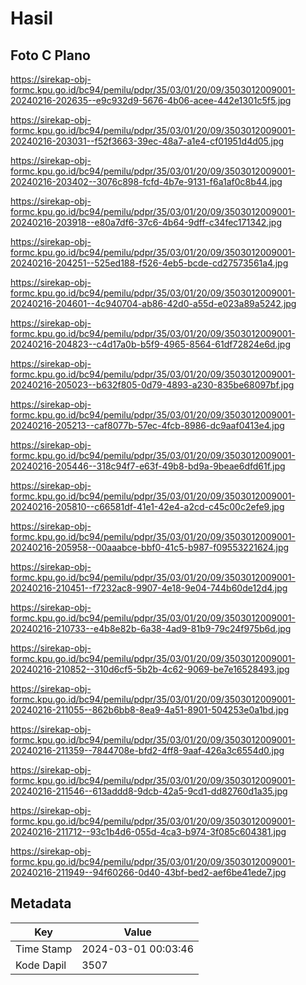 # Hasil

## Foto C Plano

https://sirekap-obj-formc.kpu.go.id/bc94/pemilu/pdpr/35/03/01/20/09/3503012009001-20240216-202635--e9c932d9-5676-4b06-acee-442e1301c5f5.jpg

https://sirekap-obj-formc.kpu.go.id/bc94/pemilu/pdpr/35/03/01/20/09/3503012009001-20240216-203031--f52f3663-39ec-48a7-a1e4-cf01951d4d05.jpg

https://sirekap-obj-formc.kpu.go.id/bc94/pemilu/pdpr/35/03/01/20/09/3503012009001-20240216-203402--3076c898-fcfd-4b7e-9131-f6a1af0c8b44.jpg

https://sirekap-obj-formc.kpu.go.id/bc94/pemilu/pdpr/35/03/01/20/09/3503012009001-20240216-203918--e80a7df6-37c6-4b64-9dff-c34fec171342.jpg

https://sirekap-obj-formc.kpu.go.id/bc94/pemilu/pdpr/35/03/01/20/09/3503012009001-20240216-204251--525ed188-f526-4eb5-bcde-cd27573561a4.jpg

https://sirekap-obj-formc.kpu.go.id/bc94/pemilu/pdpr/35/03/01/20/09/3503012009001-20240216-204601--4c940704-ab86-42d0-a55d-e023a89a5242.jpg

https://sirekap-obj-formc.kpu.go.id/bc94/pemilu/pdpr/35/03/01/20/09/3503012009001-20240216-204823--c4d17a0b-b5f9-4965-8564-61df72824e6d.jpg

https://sirekap-obj-formc.kpu.go.id/bc94/pemilu/pdpr/35/03/01/20/09/3503012009001-20240216-205023--b632f805-0d79-4893-a230-835be68097bf.jpg

https://sirekap-obj-formc.kpu.go.id/bc94/pemilu/pdpr/35/03/01/20/09/3503012009001-20240216-205213--caf8077b-57ec-4fcb-8986-dc9aaf0413e4.jpg

https://sirekap-obj-formc.kpu.go.id/bc94/pemilu/pdpr/35/03/01/20/09/3503012009001-20240216-205446--318c94f7-e63f-49b8-bd9a-9beae6dfd61f.jpg

https://sirekap-obj-formc.kpu.go.id/bc94/pemilu/pdpr/35/03/01/20/09/3503012009001-20240216-205810--c66581df-41e1-42e4-a2cd-c45c00c2efe9.jpg

https://sirekap-obj-formc.kpu.go.id/bc94/pemilu/pdpr/35/03/01/20/09/3503012009001-20240216-205958--00aaabce-bbf0-41c5-b987-f09553221624.jpg

https://sirekap-obj-formc.kpu.go.id/bc94/pemilu/pdpr/35/03/01/20/09/3503012009001-20240216-210451--f7232ac8-9907-4e18-9e04-744b60de12d4.jpg

https://sirekap-obj-formc.kpu.go.id/bc94/pemilu/pdpr/35/03/01/20/09/3503012009001-20240216-210733--e4b8e82b-6a38-4ad9-81b9-79c24f975b6d.jpg

https://sirekap-obj-formc.kpu.go.id/bc94/pemilu/pdpr/35/03/01/20/09/3503012009001-20240216-210852--310d6cf5-5b2b-4c62-9069-be7e16528493.jpg

https://sirekap-obj-formc.kpu.go.id/bc94/pemilu/pdpr/35/03/01/20/09/3503012009001-20240216-211055--862b6bb8-8ea9-4a51-8901-504253e0a1bd.jpg

https://sirekap-obj-formc.kpu.go.id/bc94/pemilu/pdpr/35/03/01/20/09/3503012009001-20240216-211359--7844708e-bfd2-4ff8-9aaf-426a3c6554d0.jpg

https://sirekap-obj-formc.kpu.go.id/bc94/pemilu/pdpr/35/03/01/20/09/3503012009001-20240216-211546--613addd8-9dcb-42a5-9cd1-dd82760d1a35.jpg

https://sirekap-obj-formc.kpu.go.id/bc94/pemilu/pdpr/35/03/01/20/09/3503012009001-20240216-211712--93c1b4d6-055d-4ca3-b974-3f085c604381.jpg

https://sirekap-obj-formc.kpu.go.id/bc94/pemilu/pdpr/35/03/01/20/09/3503012009001-20240216-211949--94f60266-0d40-43bf-bed2-aef6be41ede7.jpg


## Metadata

| Key        | Value               |
| ---------- | ------------------- |
| Time Stamp | 2024-03-01 00:03:46 |
| Kode Dapil | 3507                |



